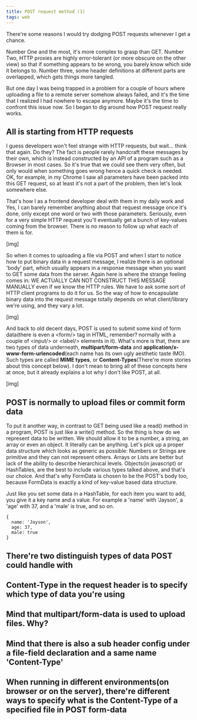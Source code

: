 ```yaml
---
title: POST request method (1)
tags: web
---
```


There're some reasons I would try dodging POST requests whenever I get a chance. 

Number One and the most, it's more complex to grasp than GET. Number Two, HTTP proxies are highly error-tolerant (or more obscure on the other view) so that if something appears to be wrong, you barely know which side it belongs to. Number three, some header definitions at different parts are overlapped, which gets things more tangled.

But one day I was being trapped in a problem for a couple of hours where uploading a file to a remote server somehow always failed, and it's the time that I realized I had nowhere to escape anymore. Maybe it's the time to confront this issue now. So I began to dig around how POST request really works.

## All is starting from HTTP requests
I guess developers won't feel strange with HTTP requests, but wait... think that again. Do they? The fact is people rarely handcraft these messages by their own, which is instead constructed by an API of a program such as a Browser in most cases. So it's true that we could see them very often, but only would when something goes wrong hence a quick check is needed. OK, for example, in my Chrome I saw all parameters have been packed into this GET request, so at least it's not a part of the problem, then let's look somewhere else.

That's how I as a frontend developer deal with them in my daily work and Yes, I can barely remember anything about that request message once it's done, only except one word or two with those parameters. Seriously, even for a very simple HTTP request you'll eventually get a bunch of key-values coming from the browser. There is no reason to follow up what each of them is for.

[img]

So when it comes to uploading a file via POST and when I start to notice how to put binary data in a request message, I realize there is an optional 'body' part, which usually appears in a response message when you want to GET some data from the server. Again here is where the strange feeling comes in: WE ACTUALLY CAN NOT CONSTRUCT THIS MESSAGE MANUALLY even if we know the HTTP rules. We have to ask some sort of HTTP client programs to do it for us. So the way of how to encapsulate binary data into the request message totally depends on what client/library we're using, and they vary a lot.

[img]

And back to old decent days, POST is used to submit some kind of form data(there is even a \<form/\> tag in HTML, remember? normally with a couple of \<input/\> or \<label/\> elements in it). What's more is that, there are two types of data underneath, **multipart/form-data** and **application/x-www-form-urlencoded**(each name has its own ugly aesthetic taste IMO). Such types are called **MIME types**, or **Content-Types**(There're more stories about this concept below). I don't mean to bring all of these concepts here at once, but it already explains a lot why I don't like POST, at all.

[img]

## POST is normally to upload files or commit form data
To put it another way, in contrast to GET being used like a read() method in a program, POST is just like a write() method. So the thing is how do we represent data to be written. We should allow it to be a number, a string, an array or even an object. It literally can be anything. Let's pick up a proper data structure which looks as generic as possible: Numbers or Strings are primitive and they can not represent others. Arrays or Lists are better but lack of the ability to describe hierarchical levels. Objects(in javascript) or HashTables, are the best to include various types talked above, and that's our choice. And that's why FormData is chosen to be the POST's body too, because FormData is exactly a kind of key-value based data structure. 

Just like you set some data in a HashTable, for each item you want to add, you give it a key name and a value. For example a 'name' with 'Jayson', a 'age' with 37, and a 'male' is true, and so on.

```
{
  name: 'Jayson',
  age: 37,
  male: true
}
```


## There're two distinguish types of data POST could handle with

## Content-Type in the request header is to specify which type of data  you're using

## Mind that multipart/form-data is used to upload files. Why?

## Mind that there is also a sub header config under a file-field declaration and a same name 'Content-Type'

## When running in different environments(on browser or on the server), there're different ways to specify what is the Content-Type of a specified file in POST form-data

